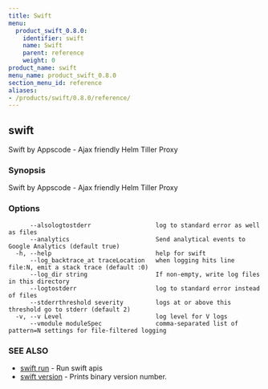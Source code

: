 ```yaml
---
title: Swift
menu:
  product_swift_0.8.0:
    identifier: swift
    name: Swift
    parent: reference
    weight: 0
product_name: swift
menu_name: product_swift_0.8.0
section_menu_id: reference
aliases:
- /products/swift/0.8.0/reference/
---
```


## swift

Swift by Appscode - Ajax friendly Helm Tiller Proxy

### Synopsis

Swift by Appscode - Ajax friendly Helm Tiller Proxy

### Options

```
      --alsologtostderr                  log to standard error as well as files
      --analytics                        Send analytical events to Google Analytics (default true)
  -h, --help                             help for swift
      --log_backtrace_at traceLocation   when logging hits line file:N, emit a stack trace (default :0)
      --log_dir string                   If non-empty, write log files in this directory
      --logtostderr                      log to standard error instead of files
      --stderrthreshold severity         logs at or above this threshold go to stderr (default 2)
  -v, --v Level                          log level for V logs
      --vmodule moduleSpec               comma-separated list of pattern=N settings for file-filtered logging
```

### SEE ALSO

* [swift run](/products/swift/0.8.0/reference/swift_run)	 - Run swift apis
* [swift version](/products/swift/0.8.0/reference/swift_version)	 - Prints binary version number.

